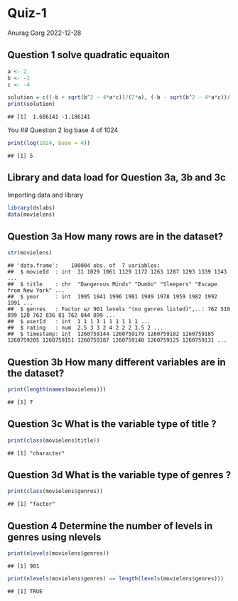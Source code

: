 Quiz-1
================
Anurag Garg
2022-12-28

## Question 1 solve quadratic equaiton

``` r
a <- 2
b <- -1
c <- -4

solution = c((-b + sqrt(b^2 - 4*a*c))/(2*a), (-b - sqrt(b^2 - 4*a*c))/(2*a))
print(solution)
```

    ## [1]  1.686141 -1.186141

You \## Question 2 log base 4 of 1024

``` r
print(log(1024, base = 4))
```

    ## [1] 5

## Library and data load for Question 3a, 3b and 3c

Importing data and library

``` r
library(dslabs)
data(movielens)
```

## Question 3a How many rows are in the dataset?

``` r
str(movielens)
```

    ## 'data.frame':    100004 obs. of  7 variables:
    ##  $ movieId  : int  31 1029 1061 1129 1172 1263 1287 1293 1339 1343 ...
    ##  $ title    : chr  "Dangerous Minds" "Dumbo" "Sleepers" "Escape from New York" ...
    ##  $ year     : int  1995 1941 1996 1981 1989 1978 1959 1982 1992 1991 ...
    ##  $ genres   : Factor w/ 901 levels "(no genres listed)",..: 762 510 899 120 762 836 81 762 844 899 ...
    ##  $ userId   : int  1 1 1 1 1 1 1 1 1 1 ...
    ##  $ rating   : num  2.5 3 3 2 4 2 2 2 3.5 2 ...
    ##  $ timestamp: int  1260759144 1260759179 1260759182 1260759185 1260759205 1260759151 1260759187 1260759148 1260759125 1260759131 ...

## Question 3b How many different variables are in the dataset?

``` r
print(length(names(movielens)))
```

    ## [1] 7

## Question 3c What is the variable type of title ?

``` r
print(class(movielens$title))
```

    ## [1] "character"

## Question 3d What is the variable type of genres ?

``` r
print(class(movielens$genres))
```

    ## [1] "factor"

## Question 4 Determine the number of levels in genres using nlevels

``` r
print(nlevels(movielens$genres))
```

    ## [1] 901

``` r
print(nlevels(movielens$genres) == length(levels(movielens$genres)))
```

    ## [1] TRUE
